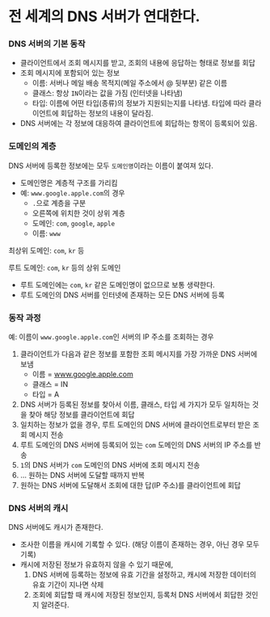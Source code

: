 # 전 세계의 DNS 서버가 연대한다.

### DNS 서버의 기본 동작
- 클라이언트에서 조회 메시지를 받고, 조회의 내용에 응답하는 형태로 정보를 회답
- 조회 메시지에 포함되어 있는 정보
  - 이름: 서버나 메일 배송 목적지(메일 주소에서 @ 뒷부분) 같은 이름
  - 클래스: 항상 `IN`이라는 값을 가짐 (인터넷을 나타냄)
  - 타입: 이름에 어떤 타입(종류)의 정보가 지원되는지를 나타냄. 타입에 따라 클라이언트에 회답하는 정보의 내용이 달라짐.
- DNS 서버에는 각 정보에 대응하여 클라이언트에 회답하는 항목이 등록되어 있음.

### 도메인의 계층
DNS 서버에 등록한 정보에는 모두 `도메인명`이라는 이름이 붙여져 있다.
  - 도메인명은 계층적 구조를 가리킴
  - 예: `www.google.apple.com`의 경우
    - `.`으로 계층을 구분
    - 오른쪽에 위치한 것이 상위 계층
    - 도메인: `com`, `google`, `apple`
    - 이름: `www`

최상위 도메인: `com`, `kr` 등

루트 도메인: `com`, `kr` 등의 상위 도메인
  - 루트 도메인에는 `com`, `kr` 같은 도메인명이 없으므로 보통 생략한다.
  - 루트 도메인의 DNS 서버를 인터넷에 존재하는 모든 DNS 서버에 등록

### 동작 과정
예: 이름이 `www.google.apple.com`인 서버의 IP 주소를 조회하는 경우
  1. 클라이언트가 다음과 같은 정보를 포함한 조회 메시지를 가장 가까운 DNS 서버에 보냄
      - 이름 = www.google.apple.com
      - 클래스 = IN
      - 타입 = A
  2. DNS 서버가 등록된 정보를 찾아서 이름, 클래스, 타입 세 가지가 모두 일치하는 것을 찾아 해당 정보를 클라이언트에 회답
  3. 일치하는 정보가 없을 경우, 루트 도메인의 DNS 서버에 클라이언트로부터 받은 조회 메시지 전송
  4. 루트 도메인의 DNS 서버에 등록되어 있는 `com` 도메인의 DNS 서버의 IP 주소를 반송
  5. `1`의 DNS 서버가 `com` 도메인의 DNS 서버에 조회 메시지 전송
  6. ... 원하는 DNS 서버에 도달할 때까지 반복
  7. 원하는 DNS 서버에 도달해서 조회에 대한 답(IP 주소)를 클라이언트에 회답

### DNS 서버의 캐시
DNS 서버에도 캐시가 존재한다.
  - 조사한 이름을 캐시에 기록할 수 있다. (해당 이름이 존재하는 경우, 아닌 경우 모두 기록)
  - 캐시에 저장된 정보가 유효하지 않을 수 있기 때문에,
    1. DNS 서버에 등록하는 정보에 유효 기간을 설정하고, 캐시에 저장한 데이터의 유효 기간이 지나면 삭제
    2. 조회에 회답할 때 캐시에 저장된 정보인지, 등록처 DNS 서버에서 회답한 것인지 알려준다.
